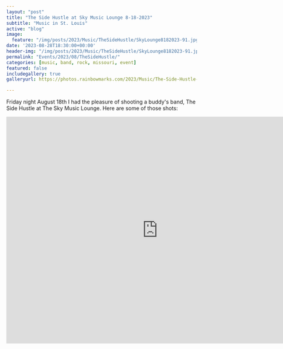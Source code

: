 ```yaml
---
layout: "post"
title: "The Side Hustle at Sky Music Lounge 8-18-2023"
subtitle: "Music in St. Louis"
active: "blog"
image:
  feature: "/img/posts/2023/Music/TheSideHustle/SkyLounge8182023-91.jpg"
date: '2023-08-28T18:30:00+00:00'
header-img: "/img/posts/2023/Music/TheSideHustle/SkyLounge8182023-91.jpg"
permalink: "Events/2023/08/TheSideHustle/"
categories: [music, band, rock, missouri, event]
featured: false
includegallery: true
galleryurl: https://photos.rainbowmarks.com/2023/Music/The-Side-Hustle-Sky-Music-Lounge-August-2023/

---
```

Friday night August 18th I had the pleasure of shooting a buddy's band, The Side Hustle at The Sky Music Lounge. Here are some of those shots:

<iframe src="https://photos.rainbowmarks.com/frame/slideshow?key=NZsHcF&speed=3&transition=fade&autoStart=1&captions=0&navigation=0&playButton=0&randomize=0&transitionSpeed=2" width="800" height="600" frameborder="no" scrolling="no"></iframe>